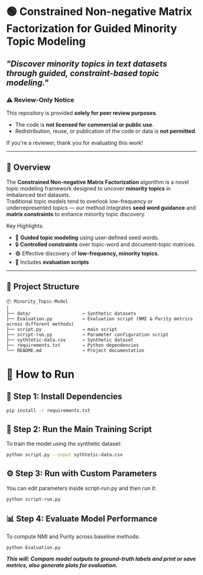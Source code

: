 # 🟢 Constrained Non-negative Matrix Factorization for Guided Minority Topic Modeling

*"Discover minority topics in text datasets through guided, constraint-based topic modeling."*
---

### ⚠️ Review-Only Notice

This repository is provided **solely for peer review purposes**.

- The code is **not licensed for commercial or public use**.
- Redistribution, reuse, or publication of the code or data is **not permitted**.

If you're a reviewer, thank you for evaluating this work!

---

## 🧭 Overview

The **Constrained Non-negative Matrix Factorization** algorithm is a novel topic modeling framework designed to uncover **minority topics** in imbalanced text datasets.  
Traditional topic models tend to overlook low-frequency or underrepresented topics — our method integrates **seed word guidance** and **matrix constraints** to enhance minority topic discovery.

Key Highlights:
- 🎯 **Guided topic modeling** using user-defined seed words.
- 🔒 **Controlled constraints** over topic-word and document-topic matrices.
- 🟢 Effective discovery of **low-frequency, minority topics**.
- 🧪 Includes **evaluation scripts**

---

## 📂 Project Structure
```plaintext
📦 Minority_Topic-Model
│
├── data/                   → Synthetic datasets
├── Evaluation.py           → Evaluation script (NMI & Purity metrics across different methods)
├── script.py               → main script
├── script-run.py           → Parameter configuration script
├── sythtetic-data.csv      → Synthetic dataset
├── requirements.txt        → Python dependencies
└── README.md               → Project documentation
```







# 🚀 How to Run

## 🔧 Step 1: Install Dependencies
```bash
pip install -r requirements.txt
```

## 🧪 Step 2: Run the Main Training Script
To train the model using the synthetic dataset:
```bash
python script.py --input sythtetic-data.csv
```

## ⚙️ Step 3: Run with Custom Parameters
You can edit parameters inside script-run.py and then run it:
```bash
python script-run.py
```

## 📊 Step 4: Evaluate Model Performance
To compute NMI and Purity across baseline methods:
```bash
python Evaluation.py
```

***This will:
Compare model outputs to ground-truth labels and print or save metrics, also generate plots for evaluation.***

